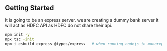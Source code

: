 
## Getting Started

It is going to be an express server.
we are creating a dummy bank server it will act as HDFC API as HDFC do not share their api.

```bash
npm init -y
npx tsc -init
npm i esbuild express @types/express   # when running nodejs in monorepos we need it
```